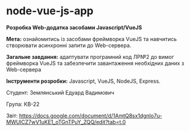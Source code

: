 # node-vue-js-app

**Розробка Web-додатка засобами Javascript/VueJS**

**Мета:** ознайомитись із засобами фреймворка VueJS та навчитись створювати асинхронні запити до Web-сервера.

**Загальне завдання:** адаптувати програмний код ЛР№2 до вимог фреймворка VueJS та забезпечити завантаження необхідних даних з Web-сервера 

**Інструменти розробки:** Javascript, VueJS, NodeJS, Express.

Студент: Землянський Едуард Вадимович

Група: КВ-22

Звіт: https://docs.google.com/document/d/1AmtQ8sx1dgnlo7u-MWUlCZ7wV1uKE1_oTGnTPuY_ZQQ/edit?tab=t.0
